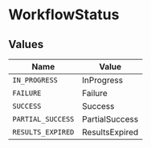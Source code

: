# WorkflowStatus


## Values

| Name              | Value             |
| ----------------- | ----------------- |
| `IN_PROGRESS`     | InProgress        |
| `FAILURE`         | Failure           |
| `SUCCESS`         | Success           |
| `PARTIAL_SUCCESS` | PartialSuccess    |
| `RESULTS_EXPIRED` | ResultsExpired    |